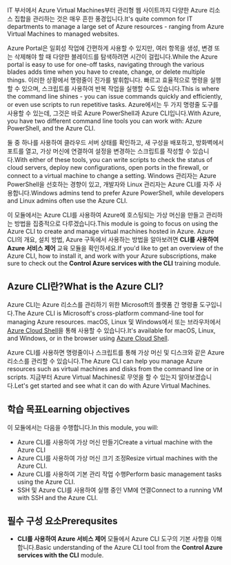 <span data-ttu-id="1a038-101">IT 부서에서 Azure Virtual Machines부터 관리형 웹 사이트까지 다양한 Azure 리소스 집합을 관리하는 것은 매우 흔한 풍경입니다.</span><span class="sxs-lookup"><span data-stu-id="1a038-101">It's quite common for IT departments to manage a large set of Azure resources - ranging from Azure Virtual Machines to managed websites.</span></span>

<span data-ttu-id="1a038-102">Azure Portal은 일회성 작업에 간편하게 사용할 수 있지만, 여러 항목을 생성, 변경 또는 삭제해야 할 때 다양한 블레이드를 탐색하려면 시간이 걸립니다.</span><span class="sxs-lookup"><span data-stu-id="1a038-102">While the Azure portal is easy to use for one-off tasks, navigating through the various blades adds time when you have to create, change, or delete multiple things.</span></span> <span data-ttu-id="1a038-103">이러한 상황에서 명령줄이 진가를 발휘합니다. 빠르고 효율적으로 명령을 실행할 수 있으며, 스크립트를 사용하여 반복 작업을 실행할 수도 있습니다.</span><span class="sxs-lookup"><span data-stu-id="1a038-103">This is where the command line shines - you can issue commands quickly and efficiently, or even use scripts to run repetitive tasks.</span></span> <span data-ttu-id="1a038-104">Azure에서는 두 가지 명령줄 도구를 사용할 수 있는데, 그것은 바로 Azure PowerShell과 Azure CLI입니다.</span><span class="sxs-lookup"><span data-stu-id="1a038-104">With Azure, you have two different command line tools you can work with: Azure PowerShell, and the Azure CLI.</span></span>

<span data-ttu-id="1a038-105">둘 중 하나를 사용하여 클라우드 서버 상태를 확인하고, 새 구성을 배포하고, 방화벽에서 포트를 열고, 가상 머신에 연결하여 설정을 변경하는 스크립트를 작성할 수 있습니다.</span><span class="sxs-lookup"><span data-stu-id="1a038-105">With either of these tools, you can write scripts to check the status of cloud servers, deploy new configurations, open ports in the firewall, or connect to a virtual machine to change a setting.</span></span> <span data-ttu-id="1a038-106">Windows 관리자는 Azure PowerShell을 선호하는 경향이 있고, 개발자와 Linux 관리자는 Azure CLI를 자주 사용합니다.</span><span class="sxs-lookup"><span data-stu-id="1a038-106">Windows admins tend to prefer Azure PowerShell, while developers and Linux admins often use the Azure CLI.</span></span>

<span data-ttu-id="1a038-107">이 모듈에서는 Azure CLI를 사용하여 Azure에 호스팅되는 가상 머신을 만들고 관리하는 방법을 집중적으로 다루겠습니다.</span><span class="sxs-lookup"><span data-stu-id="1a038-107">This module is going to focus on using the Azure CLI to create and manage virtual machines hosted in Azure.</span></span> <span data-ttu-id="1a038-108">Azure CLI의 개요, 설치 방법, Azure 구독에서 사용하는 방법을 알아보려면 **CLI를 사용하여 Azure 서비스 제어** 교육 모듈을 확인하세요.</span><span class="sxs-lookup"><span data-stu-id="1a038-108">If you'd like to get an overview of the Azure CLI, how to install it, and work with your Azure subscriptions, make sure to check out the **Control Azure services with the CLI** training module.</span></span>

## <a name="what-is-the-azure-cli"></a><span data-ttu-id="1a038-109">Azure CLI란?</span><span class="sxs-lookup"><span data-stu-id="1a038-109">What is the Azure CLI?</span></span>

<span data-ttu-id="1a038-110">Azure CLI는 Azure 리소스를 관리하기 위한 Microsoft의 플랫폼 간 명령줄 도구입니다.</span><span class="sxs-lookup"><span data-stu-id="1a038-110">The Azure CLI is Microsoft's cross-platform command-line tool for managing Azure resources.</span></span> <span data-ttu-id="1a038-111">macOS, Linux 및 Windows에서 또는 브라우저에서 [Azure Cloud Shell](https://docs.microsoft.com/azure/cloud-shell/overview)을 통해 사용할 수 있습니다.</span><span class="sxs-lookup"><span data-stu-id="1a038-111">It's available for macOS, Linux, and Windows, or in the browser using [Azure Cloud Shell](https://docs.microsoft.com/azure/cloud-shell/overview).</span></span>

<span data-ttu-id="1a038-112">Azure CLI를 사용하면 명령줄이나 스크립트를 통해 가상 머신 및 디스크와 같은 Azure 리소스를 관리할 수 있습니다.</span><span class="sxs-lookup"><span data-stu-id="1a038-112">The Azure CLI can help you manage Azure resources such as virtual machines and disks from the command line or in scripts.</span></span> <span data-ttu-id="1a038-113">지금부터 Azure Virtual Machines로 무엇을 할 수 있는지 알아보겠습니다.</span><span class="sxs-lookup"><span data-stu-id="1a038-113">Let's get started and see what it can do with Azure Virtual Machines.</span></span>

## <a name="learning-objectives"></a><span data-ttu-id="1a038-114">학습 목표</span><span class="sxs-lookup"><span data-stu-id="1a038-114">Learning objectives</span></span>

<span data-ttu-id="1a038-115">이 모듈에서는 다음을 수행합니다.</span><span class="sxs-lookup"><span data-stu-id="1a038-115">In this module, you will:</span></span>

- <span data-ttu-id="1a038-116">Azure CLI를 사용하여 가상 머신 만들기</span><span class="sxs-lookup"><span data-stu-id="1a038-116">Create a virtual machine with the Azure CLI</span></span>
- <span data-ttu-id="1a038-117">Azure CLI를 사용하여 가상 머신 크기 조정</span><span class="sxs-lookup"><span data-stu-id="1a038-117">Resize virtual machines with the Azure CLI.</span></span>
- <span data-ttu-id="1a038-118">Azure CLI를 사용하여 기본 관리 작업 수행</span><span class="sxs-lookup"><span data-stu-id="1a038-118">Perform basic management tasks using the Azure CLI.</span></span>
- <span data-ttu-id="1a038-119">SSH 및 Azure CLI를 사용하여 실행 중인 VM에 연결</span><span class="sxs-lookup"><span data-stu-id="1a038-119">Connect to a running VM with SSH and the Azure CLI.</span></span>

## <a name="prerequsites"></a><span data-ttu-id="1a038-120">필수 구성 요소</span><span class="sxs-lookup"><span data-stu-id="1a038-120">Prerequsites</span></span>

- <span data-ttu-id="1a038-121">**CLI를 사용하여 Azure 서비스 제어** 모듈에서 Azure CLI 도구의 기본 사항을 이해합니다.</span><span class="sxs-lookup"><span data-stu-id="1a038-121">Basic understanding of the Azure CLI tool from the **Control Azure services with the CLI** module.</span></span>